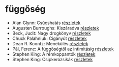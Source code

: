 # függőség

- Alan Glynn: Csúcshatás [részletek](_details/Alan%20Glynn.md#id_295)
- Augusten Burroughs: Kiszáradva [részletek](_details/Augusten%20Burroughs.md#id_968)
- Beck, Judit: Nagy drogkönyv [részletek](_details/Beck%2C%20Judit.md#id_646)
- Chuck Palahniuk: Cigányút [részletek](_details/Chuck%20Palahniuk.md#id_662)
- Dean R. Koontz: Menekülés [részletek](_details/Dean%20R.%20Koontz.md#id_1080)
- Pál, Ferenc: A függőségtől az intimitásig [részletek](_details/P%C3%A1l%2C%20Ferenc.md#id_664)
- Stephen King: A rémkoppantók [részletek](_details/Stephen%20King.md#id_535)
- Stephen King: Csipkerózsikák [részletek](_details/Stephen%20King.md#id_1204)
